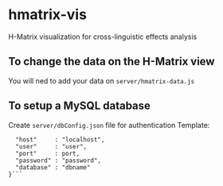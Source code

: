 # hmatrix-vis
 H-Matrix visualization for cross-linguistic effects analysis
 
 
 ## To change the data on the H-Matrix view
 You will ned to add your data on `server/hmatrix-data.js`
 
 
## To setup a MySQL database

Create `server/dbConfig.json` file for authentication
Template:
```{
  "host"     : "localhost",
  "user"     : "user",
  "port"     : port,
  "password" : "password",
  "database" : "dbname"
}```